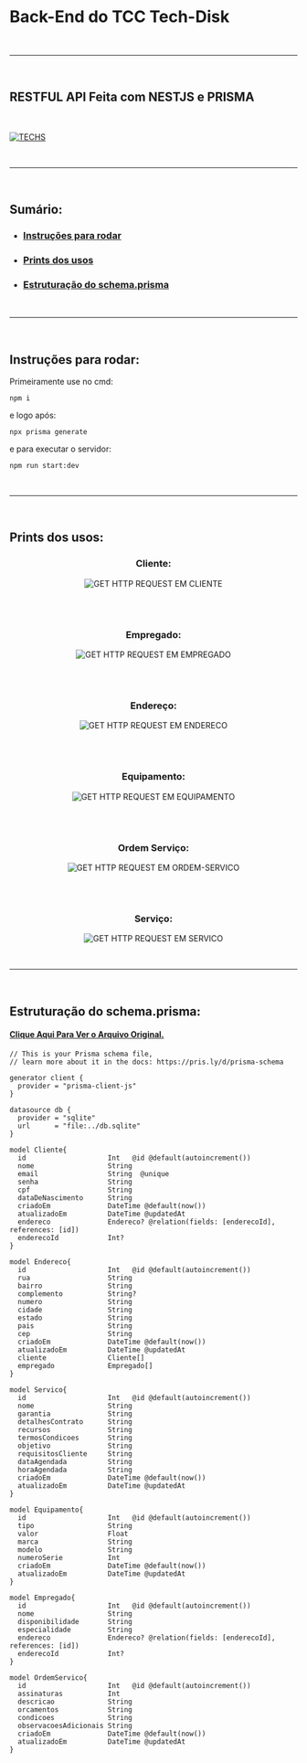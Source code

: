 # Back-End do TCC Tech-Disk

<br>


-----
<br>

## RESTFUL API Feita com NESTJS e PRISMA
<br>

[![TECHS](https://skillicons.dev/icons?i=nestjs,prisma&theme=dark)](https://skillicons.dev)

<br>

------

<br>

## Sumário:
- ### [Instruções para rodar](#instruc3a7c3b5es-para-rodar-1)
- ### [Prints dos usos](#prints-dos-usos-1)
- ### [Estruturação do schema.prisma](#estruturac3a7c3a3o-do-schemaprisma-1)

<br>

----

<br>


## Instruções para rodar:
Primeiramente use no cmd:
```
npm i
```
e logo após:
```
npx prisma generate
```
e para executar o servidor:
```
npm run start:dev
```

<br>


----

<br>

## Prints dos usos: 

<div style="text-align: center;">

### Cliente:

![GET HTTP REQUEST EM CLIENTE](images/get-cliente.png)

<br>
<br>



### Empregado:

![GET HTTP REQUEST EM EMPREGADO](images/get-empregado.png)

<br>
<br>


### Endereço:

![GET HTTP REQUEST EM ENDERECO](images/get-endereco.png)


<br>
<br>


### Equipamento:

![GET HTTP REQUEST EM EQUIPAMENTO](images/get-equipamento.png)


<br>
<br>


### Ordem Serviço:

![GET HTTP REQUEST EM ORDEM-SERVICO](images/get-ordem-servico.png)


<br>
<br>


### Serviço:

![GET HTTP REQUEST EM SERVICO](images/get-servico.png)

<br>

----

<br>



</div>


## Estruturação do schema.prisma:

#### [Clique Aqui Para Ver o Arquivo Original.](prisma/schema.prisma)
```
// This is your Prisma schema file,
// learn more about it in the docs: https://pris.ly/d/prisma-schema

generator client {
  provider = "prisma-client-js"
}

datasource db {
  provider = "sqlite"
  url      = "file:../db.sqlite"
}

model Cliente{
  id                    Int   @id @default(autoincrement())
  nome                  String
  email                 String  @unique
  senha                 String
  cpf                   String
  dataDeNascimento      String
  criadoEm              DateTime @default(now())
  atualizadoEm          DateTime @updatedAt
  endereco              Endereco? @relation(fields: [enderecoId], references: [id])
  enderecoId            Int?
}

model Endereco{
  id                    Int   @id @default(autoincrement())
  rua                   String
  bairro                String
  complemento           String?
  numero                String
  cidade                String
  estado                String
  pais                  String
  cep                   String
  criadoEm              DateTime @default(now())
  atualizadoEm          DateTime @updatedAt
  cliente               Cliente[]
  empregado             Empregado[]
}

model Servico{
  id                    Int   @id @default(autoincrement())
  nome                  String
  garantia              String
  detalhesContrato      String
  recursos              String
  termosCondicoes       String
  objetivo              String
  requisitosCliente     String
  dataAgendada          String
  horaAgendada          String
  criadoEm              DateTime @default(now())
  atualizadoEm          DateTime @updatedAt
}

model Equipamento{
  id                    Int   @id @default(autoincrement())
  tipo                  String
  valor                 Float
  marca                 String
  modelo                String
  numeroSerie           Int
  criadoEm              DateTime @default(now())
  atualizadoEm          DateTime @updatedAt
}

model Empregado{
  id                    Int   @id @default(autoincrement())
  nome                  String
  disponibilidade       String
  especialidade         String
  endereco              Endereco? @relation(fields: [enderecoId], references: [id])
  enderecoId            Int?
}

model OrdemServico{
  id                    Int   @id @default(autoincrement())
  assinaturas           Int
  descricao             String
  orcamentos            String
  condicoes             String
  observacoesAdicionais String
  criadoEm              DateTime @default(now())
  atualizadoEm          DateTime @updatedAt
}
```